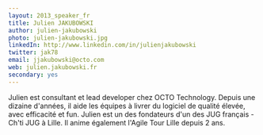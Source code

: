 ```yaml
---
layout: 2013_speaker_fr
title: Julien JAKUBOWSKI
author: julien-jakubowski
photo: julien-jakubowski.jpg
linkedIn: http://www.linkedin.com/in/julienjakubowski
twitter: jak78
email: jjakubowski@octo.com
web: julien.jakubowski.fr
secondary: yes
---
```


Julien est consultant et lead developer chez OCTO Technology. Depuis une dizaine d'années, il aide les équipes à livrer du logiciel de qualité élevée, avec efficacité et fun. Julien est un des fondateurs d'un des JUG français - Ch'ti JUG à Lille. Il anime également l'Agile Tour Lille depuis 2 ans.